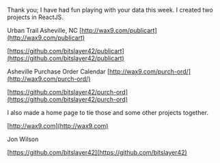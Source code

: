 
Thank you; I have had fun playing with your data this week. I created two projects in ReactJS.

Urban Trail Asheville, NC [http://wax9.com/publicart](http://wax9.com/publicart)

[https://github.com/bitslayer42/publicart](https://github.com/bitslayer42/publicart)


Asheville Purchase Order Calendar [http://wax9.com/purch-ord/](http://wax9.com/purch-ord/)

[https://github.com/bitslayer42/purch-ord](https://github.com/bitslayer42/purch-ord)


I also made a home page to tie those and some other projects together.

[http://wax9.com](http://wax9.com)

Jon Wilson

[https://github.com/bitslayer42](https://github.com/bitslayer42)
